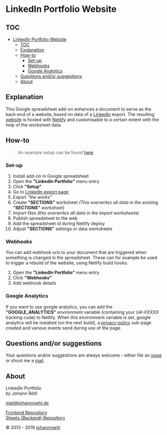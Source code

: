 # LinkedIn Portfolio Website

## TOC

- [LinkedIn Portfolio Website](#linkedin-portfolio-website)
  - [TOC](#toc)
  - [Explanation](#explanation)
  - [How-to](#how-to)
    - [Set-up](#set-up)
    - [Webhooks](#webhooks)
    - [Google Analytics](#google-analytics)
  - [Questions and/or suggestions](#questions-andor-suggestions)
  - [About](#about)

## Explanation

This Google spreadsheet add-on enhances a document to serve as the back-end of a website, based on data of a [LinkedIn](https://linkedin.com) export.
The resulting [website](https:/johannroehl.de?utm-source={{UTM_SOURCE}}) is hosted with [Netlify](https://netlify.com) and customisable to a certain extent with the help of the worksheet data.

## How-to

> An example setup can be found [here](https://docs.google.com/spreadsheets/d/e/2PACX-1vQuecALT8pHKju0b9kySsihxURUocdrhjIbw2kmqB0D7VALDMdm0DlI7gZApVjZMzWO-wFaXEPG0jg4/pubhtml)

### Set-up

1. Install add-on in Google spreadsheet
2. Open the **"LinkedIn Portfolio"** menu entry
3. Click **"Setup"**
4. Go to [LinkedIn export page](https://www.linkedin.com/psettings/member-data)
5. Export _"the works"_
6. Create **"SECTIONS"** worksheet _(This overwrites all data in the existing **"SECTIONS"** worksheet)_
7. Import files _(this overwrites all data in the import worksheets)_
8. Publish spreadsheet to the web
9. Add the spreadsheet id during Netlify deploy
10. Adjust **"SECTIONS"** settings or data worksheets

### Webhooks

You can add webhook urls to your document that are triggered when something is changed in the spreadsheet. These can for example be used to trigger a rebuild of the website, using Netlify build hooks.

1. Open the **"LinkedIn Portfolio"** menu entry
2. Click **"Webhooks"**
3. Add webhook details

### Google Analytics

If you want to use google analytics, you can add the **"GOOGLE_ANALYTICS"** environment variable (containing your *UA-XXXXX* tracking code) to Netlify. When this environment variable is set, google analytics will be installed (on the next build), a [privacy-policy](/privacy-policy) sub-page created and various events send during use of the page.

## Questions and/or suggestions

Your questions and/or suggestions are always welcome - either file an [issue](https://github.com/jroehl/web.linkedin-portfolio/issues) or shoot me a [mail](mailto:mail@johannroehl.de).

## About

LinkedIn Portfolio  
*by* Johann Röhl

[mail@johannroehl.de](mailto:mail@johannroehl.de)

[Frontend Repository](https://github.com/jroehl/web.linkedin-portfolio)  
[Sheets (Backend) Repository](http://github.com/jroehl/linkedin-portfolio-backend/)  

© 2013 - 2019 [johannroehl](https:/johannroehl.de?utm-source={{UTM_SOURCE}})